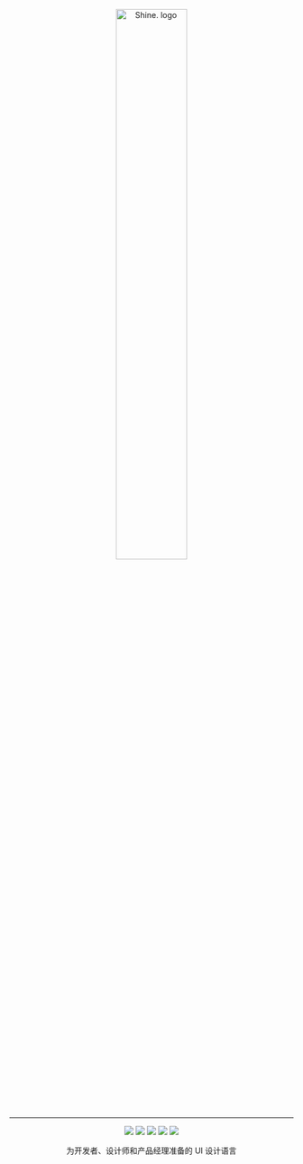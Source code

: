 <p align="center">
  <a href="javascript:;" rel="noopener" target="_blank"><img width="50%" src="https://cdn.qulongjun.cn/shine/logo_pro.png" alt="Shine. logo"></a></p>
</p>

------

<div align="center">

![](https://img.shields.io/badge/node-%3E%3D9.0.0-brightgreen.svg) ![](https://img.shields.io/badge/npm-%3E%3D6.1.0-brightgreen.svg) ![](https://img.shields.io/appveyor/ci/gruntjs/grunt.svg)  ![](https://img.shields.io/badge/stable-v0.2.0-blue.svg) ![](https://img.shields.io/npm/l/express.svg)

</div>

<p align="center">为开发者、设计师和产品经理准备的 UI 设计语言</p>
